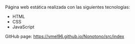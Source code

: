 Página web estática realizada con las siguientes tecnologías:
- HTML
- CSS
- JavaScript

GitHub page: https://vmel96.github.io/Nonotono/src/index
 
